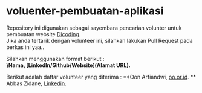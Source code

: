 # voluenter-pembuatan-aplikasi
Repository ini digunakan sebagai sayembara pencarian volunter untuk pembuatan website
[Dicoding](www.dicoding.com). <br>
Jika anda tertarik dengan volunteer ini, silahkan lakukan Pull Request pada berkas ini yaa..
<br>

Silahkan menggunakan format berikut : <br>
**\Nama, [LinkedIn/Github/Website](Alamat URL).**

Berikut adalah daftar volunteer yang diterima : 
**Oon Arfiandwi, [oo.or.id](https://oo.or.id).
** Abbas Zidane, [Linkedin](https://linkedin.com/in/zidane-abbas/).
